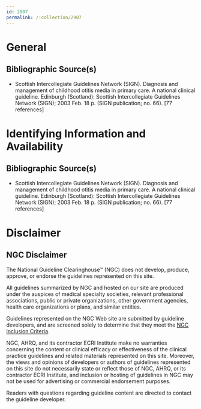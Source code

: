 ```yaml
---
id: 2907
permalink: /:collection/2907
---
```


# General

## Bibliographic Source(s)

- Scottish Intercollegiate Guidelines Network (SIGN). Diagnosis and management of childhood otitis media in primary care. A national clinical guideline. Edinburgh (Scotland): Scottish Intercollegiate Guidelines Network (SIGN); 2003 Feb. 18 p. (SIGN publication; no. 66). [77 references]

# Identifying Information and Availability

## Bibliographic Source(s)

- Scottish Intercollegiate Guidelines Network (SIGN). Diagnosis and management of childhood otitis media in primary care. A national clinical guideline. Edinburgh (Scotland): Scottish Intercollegiate Guidelines Network (SIGN); 2003 Feb. 18 p. (SIGN publication; no. 66). [77 references]

# Disclaimer

## NGC Disclaimer

The National Guideline Clearinghouse™ (NGC) does not develop, produce, approve, or endorse the guidelines represented on this site.

All guidelines summarized by NGC and hosted on our site are produced under the auspices of medical specialty societies, relevant professional associations, public or private organizations, other government agencies, health care organizations or plans, and similar entities.

Guidelines represented on the NGC Web site are submitted by guideline developers, and are screened solely to determine that they meet the [NGC Inclusion Criteria](/help-and-about/summaries/inclusion-criteria).

NGC, AHRQ, and its contractor ECRI Institute make no warranties concerning the content or clinical efficacy or effectiveness of the clinical practice guidelines and related materials represented on this site. Moreover, the views and opinions of developers or authors of guidelines represented on this site do not necessarily state or reflect those of NGC, AHRQ, or its contractor ECRI Institute, and inclusion or hosting of guidelines in NGC may not be used for advertising or commercial endorsement purposes.

Readers with questions regarding guideline content are directed to contact the guideline developer.

